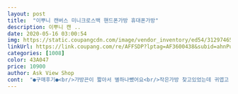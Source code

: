 ```yaml
---
layout: post 
title:  "이뿌니 캔버스 미니크로스백 핸드폰가방 휴대폰가방" 
description: 이뿌니 캔 ..
date: 2020-05-16 03:00:54 
img: https://static.coupangcdn.com/image/vendor_inventory/ed54/31297465451058e04240688586f459d68450768f6d08c40fed355cec061f.jpg 
linkUrl: https://link.coupang.com/re/AFFSDP?lptag=AF3600438&subid=ahnPublicAsk&pageKey=329664091&itemId=1054021612&vendorItemId=5523667296&traceid=V0-113-bc7fe6b4aac4f6a7 
categories: [1008] 
color: 43A047 
price: 10900 
author: Ask View Shop 
cont:  "●구매후기●<br/>가방끈이 짧아서 별하나뺐어요<br/>작은가방 찾고있었는데 귀엽고 편해요<br/>편하고 좋습니다.<br/><br/>" 
---
```

